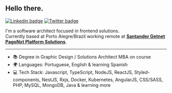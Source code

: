 ## Hello there.

[![Linkedin badge](https://img.shields.io/badge/LinkedIn-recs182-informational?style=flat-square&logo=linkedin&logoColor=white&link=https://www.linkedin.com/in/recs182/)](https://www.linkedin.com/in/recs182/)
[![Twitter badge](https://img.shields.io/badge/Twitter-recs182-informational?style=flat-square&logo=twitter&logoColor=white&link=https://www.twitter.com/recs182/)](https://www.twitter.com/recs182/)

I'm a software architect focused in frontend solutions.<br />
Currently based at Porto Alegre/Brazil working remote at [**Santander Getnet PagoNxt Platform Solutions**](https://www.pagonxt.com/home).

---

- 📚 Degree in Graphic Design / Solutions Architect MBA on course
- 🌍 Languages: Portuguese, English & learning Spanish
- 💻 Tech Stack: Javascript, TypeScript, NodeJS, ReactJS, Styled-components, NestJS, Rxjs, Docker, Kubernetes, AngularJS, CSS/SASS, PHP, MySQL, MongoDB, Java & learning more
